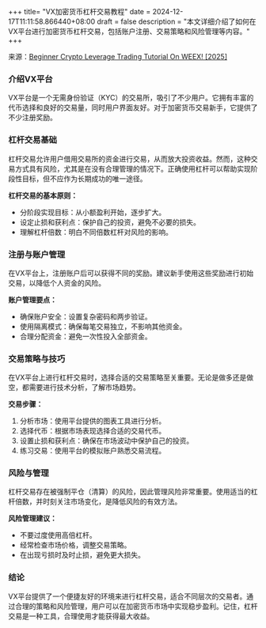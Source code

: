 +++
title= "VX加密货币杠杆交易教程"
date = 2024-12-17T11:11:58.866440+08:00
draft = false
description = "本文详细介绍了如何在VX平台进行加密货币杠杆交易，包括账户注册、交易策略和风险管理等内容。"
+++

来源：[Beginner Crypto Leverage Trading Tutorial On WEEX! [2025]](https://www.youtube.com/watch?v=W08sYU5gka0)

### 介绍VX平台

VX平台是一个无需身份验证（KYC）的交易所，吸引了不少用户。它拥有丰富的代币选择和良好的交易量，同时用户界面友好。对于加密货币交易新手，它提供了不少注册奖励。

### 杠杆交易基础

杠杆交易允许用户借用交易所的资金进行交易，从而放大投资收益。然而，这种交易方式具有风险，尤其是在没有合理管理的情况下。正确使用杠杆可以帮助实现阶段性目标，但不应作为长期成功的唯一途径。

**杠杆交易的基本原则：**
- 分阶段实现目标：从小额盈利开始，逐步扩大。
- 设定止损和获利点：保护自己的投资，避免不必要的损失。
- 理解杠杆倍数：明白不同倍数杠杆对风险的影响。

### 注册与账户管理

在VX平台上，注册账户后可以获得不同的奖励。建议新手使用这些奖励进行初始交易，以降低个人资金的风险。

**账户管理要点：**
- 确保账户安全：设置复杂密码和两步验证。
- 使用隔离模式：确保每笔交易独立，不影响其他资金。
- 合理分配资金：避免一次性投入全部资金。

### 交易策略与技巧

在VX平台上进行杠杆交易时，选择合适的交易策略至关重要。无论是做多还是做空，都需要进行技术分析，了解市场趋势。

**交易步骤：**
1. 分析市场：使用平台提供的图表工具进行分析。
2. 选择代币：根据市场表现选择合适的交易代币。
3. 设置止损和获利点：确保在市场波动中保护自己的投资。
4. 练习交易：使用平台的模拟账户熟悉交易流程。

### 风险与管理

杠杆交易存在被强制平仓（清算）的风险，因此管理风险非常重要。使用适当的杠杆倍数，并时刻关注市场变化，是降低风险的有效方法。

**风险管理建议：**
- 不要过度使用高倍杠杆。
- 经常检查市场价格，调整交易策略。
- 在出现亏损时及时止损，避免更大损失。

### 结论

VX平台提供了一个便捷友好的环境来进行杠杆交易，适合不同层次的交易者。通过合理的策略和风险管理，用户可以在加密货币市场中实现稳步盈利。记住，杠杆交易是一种工具，合理使用才能获得最大收益。